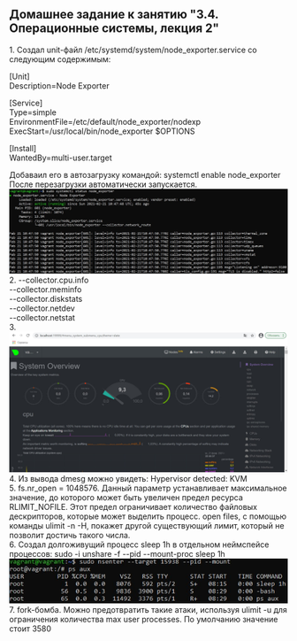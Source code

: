 ## Домашнее задание к занятию "3.4. Операционные системы, лекция 2"

1\. Создал unit-файл /etc/systemd/system/node_exporter.service со следующим содержимым:

[Unit]  
Description=Node Exporter

[Service]  
Type=simple  
EnvironmentFile=/etc/default/node_exporter/nodexp  
ExecStart=/usr/local/bin/node_exporter $OPTIONS

[Install]  
WantedBy=multi-user.target

Добаваил его в автозагрузку командой: systemctl enable node_exporter  
После перезагрузки автоматически запускается.  
![node_exporter](img/node_exporter.jpg)  
2. --collector.cpu.info  
--collector.meminfo  
--collector.diskstats  
--collector.netdev  
--collector.netstat  
3. ![netdata](img/netdata.jpg)  
4. Из вывода dmesg можно увидеть: Hypervisor detected: KVM  
5. fs.nr_open = 1048576. Данный параметр устанавливает максимальное значение, до которого может быть увеличен предел ресурса RLIMIT_NOFILE. Этот предел ограничивает количество файловых дескрипторов, которые может выделить процесс. open files, с помощью команды ulimit -n -H, покажет другой существующий лимит, который не позволит достичь такого числа.  
6. Создал долгоживущий процесс sleep 1h в отдельном неймспейсе процессов: sudo -i unshare -f --pid --mount-proc sleep 1h   
![sleep](img/sleep.jpg)  
7. fork-бомба. Можно предотвратить такие атаки, используя ulimit -u для ограничения количества max user processes. По умолчанию значение стоит 3580